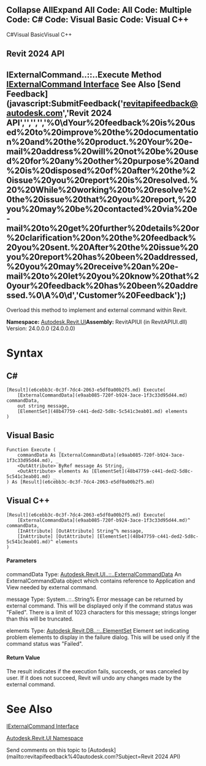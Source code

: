 ﻿

Collapse AllExpand All Code: All Code: Multiple Code: C# Code: Visual Basic Code: Visual C++   
---  
  
C#Visual BasicVisual C++

Revit 2024 API  
---  
IExternalCommand..::..Execute Method   
[IExternalCommand Interface](ad99887e-db50-bf8f-e4e6-2fb86082b5fb.md) See Also [Send Feedback](javascript:SubmitFeedback\('revitapifeedback@autodesk.com','Revit 2024 API','','','','%0\\dYour%20feedback%20is%20used%20to%20improve%20the%20documentation%20and%20the%20product.%20Your%20e-mail%20address%20will%20not%20be%20used%20for%20any%20other%20purpose%20and%20is%20disposed%20of%20after%20the%20issue%20you%20report%20is%20resolved.%20%20While%20working%20to%20resolve%20the%20issue%20that%20you%20report,%20you%20may%20be%20contacted%20via%20e-mail%20to%20get%20further%20details%20or%20clarification%20on%20the%20feedback%20you%20sent.%20After%20the%20issue%20you%20report%20has%20been%20addressed,%20you%20may%20receive%20an%20e-mail%20to%20let%20you%20know%20that%20your%20feedback%20has%20been%20addressed.%0\\A%0\\d','Customer%20Feedback'\);)  
---  
  
Overload this method to implement and external command within Revit.

**Namespace:** [Autodesk.Revit.UI](e86fd90a-8957-02a6-da7f-ced248966e3e.md)**Assembly:** RevitAPIUI (in RevitAPIUI.dll) Version: 24.0.0.0 (24.0.0.0)

# Syntax

C#  
---  
      
    
    [Result](e6cebb3c-0c3f-7dc4-2063-e5df0a00b2f5.md) Execute(
    	[ExternalCommandData](e9aab085-720f-b924-3ace-1f3c33d95d44.md) commandData,
    	out string message,
    	[ElementSet](48b47759-c441-ded2-5d8c-5c541c3eab01.md) elements
    )  
  
Visual Basic  
---  
      
    
    Function Execute ( _
    	commandData As [ExternalCommandData](e9aab085-720f-b924-3ace-1f3c33d95d44.md), _
    	<OutAttribute> ByRef message As String, _
    	<OutAttribute> elements As [ElementSet](48b47759-c441-ded2-5d8c-5c541c3eab01.md) _
    ) As [Result](e6cebb3c-0c3f-7dc4-2063-e5df0a00b2f5.md)  
  
Visual C++  
---  
      
    
    [Result](e6cebb3c-0c3f-7dc4-2063-e5df0a00b2f5.md) Execute(
    	[ExternalCommandData](e9aab085-720f-b924-3ace-1f3c33d95d44.md)^ commandData, 
    	[InAttribute] [OutAttribute] String^% message, 
    	[InAttribute] [OutAttribute] [ElementSet](48b47759-c441-ded2-5d8c-5c541c3eab01.md)^ elements
    )  
  
#### Parameters

commandData
    Type: [Autodesk.Revit.UI..::..ExternalCommandData](e9aab085-720f-b924-3ace-1f3c33d95d44.md) An ExternalCommandData object which contains reference to Application and View needed by external command.

message
    Type: System..::..String% Error message can be returned by external command. This will be displayed only if the command status was "Failed". There is a limit of 1023 characters for this message; strings longer than this will be truncated.

elements
    Type: [Autodesk.Revit.DB..::..ElementSet](48b47759-c441-ded2-5d8c-5c541c3eab01.md) Element set indicating problem elements to display in the failure dialog. This will be used only if the command status was "Failed".

#### Return Value

The result indicates if the execution fails, succeeds, or was canceled by user. If it does not succeed, Revit will undo any changes made by the external command. 

# See Also

[IExternalCommand Interface](ad99887e-db50-bf8f-e4e6-2fb86082b5fb.md)

[Autodesk.Revit.UI Namespace](e86fd90a-8957-02a6-da7f-ced248966e3e.md)

Send comments on this topic to [Autodesk](mailto:revitapifeedback%40autodesk.com?Subject=Revit 2024 API)